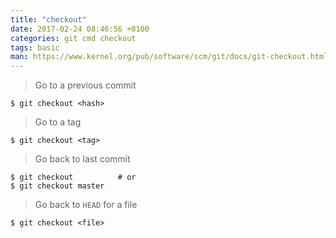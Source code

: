 ```yaml
---
title: "checkout"
date: 2017-02-24 08:46:56 +0100
categories: git cmd checkout
tags: basic
man: https://www.kernel.org/pub/software/scm/git/docs/git-checkout.html
---
```


> Go to a previous commit
> 
    $ git checkout <hash>

<div></div>

> Go to a tag
> 
    $ git checkout <tag>

<div></div>

> Go back to last commit
> 
    $ git checkout          # or
    $ git checkout master

<div></div>

> Go back to `HEAD` for a file
> 
    $ git checkout <file>

